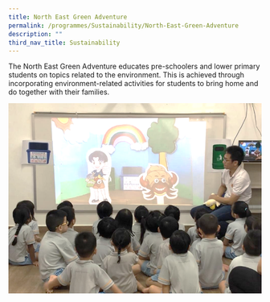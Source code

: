 ```yaml
---
title: North East Green Adventure
permalink: /programmes/Sustainability/North-East-Green-Adventure
description: ""
third_nav_title: Sustainability
---
```

The North East Green Adventure educates pre-schoolers and lower primary students on topics related to the environment. This is achieved through incorporating environment-related activities for students to bring home and do together with their families.

![](/images/Media%20Files%20for%20BOND/North%20East%20Green%20Adventure%20Pic.png)